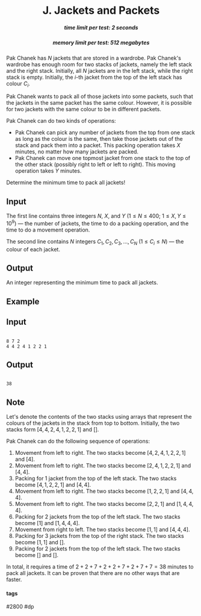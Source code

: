 <h1 style='text-align: center;'> J. Jackets and Packets</h1>

<h5 style='text-align: center;'>time limit per test: 2 seconds</h5>
<h5 style='text-align: center;'>memory limit per test: 512 megabytes</h5>

Pak Chanek has $N$ jackets that are stored in a wardrobe. Pak Chanek's wardrobe has enough room for two stacks of jackets, namely the left stack and the right stack. Initially, all $N$ jackets are in the left stack, while the right stack is empty. Initially, the $i$-th jacket from the top of the left stack has colour $C_i$.

Pak Chanek wants to pack all of those jackets into some packets, such that the jackets in the same packet has the same colour. However, it is possible for two jackets with the same colour to be in different packets.

Pak Chanek can do two kinds of operations: 

* Pak Chanek can pick any number of jackets from the top from one stack as long as the colour is the same, then take those jackets out of the stack and pack them into a packet. This packing operation takes $X$ minutes, no matter how many jackets are packed.
* Pak Chanek can move one topmost jacket from one stack to the top of the other stack (possibly right to left or left to right). This moving operation takes $Y$ minutes.

Determine the minimum time to pack all jackets!

## Input

The first line contains three integers $N$, $X$, and $Y$ ($1 \leq N \leq 400$; $1\leq X,Y\leq10^9$) — the number of jackets, the time to do a packing operation, and the time to do a movement operation.

The second line contains $N$ integers $C_1, C_2, C_3, \ldots, C_N$ ($1 \leq C_i \leq N$) — the colour of each jacket.

## Output

An integer representing the minimum time to pack all jackets.

## Example

## Input


```

8 7 2
4 4 2 4 1 2 2 1

```
## Output


```

38

```
## Note

Let's denote the contents of the two stacks using arrays that represent the colours of the jackets in the stack from top to bottom. Initially, the two stacks form $[4, 4, 2, 4, 1, 2, 2, 1]$ and $[]$.

Pak Chanek can do the following sequence of operations: 

1. Movement from left to right. The two stacks become $[4, 2, 4, 1, 2, 2, 1]$ and $[4]$.
2. Movement from left to right. The two stacks become $[2, 4, 1, 2, 2, 1]$ and $[4, 4]$.
3. Packing for $1$ jacket from the top of the left stack. The two stacks become $[4, 1, 2, 2, 1]$ and $[4, 4]$.
4. Movement from left to right. The two stacks become $[1, 2, 2, 1]$ and $[4, 4, 4]$.
5. Movement from left to right. The two stacks become $[2, 2, 1]$ and $[1, 4, 4, 4]$.
6. Packing for $2$ jackets from the top of the left stack. The two stacks become $[1]$ and $[1, 4, 4, 4]$.
7. Movement from right to left. The two stacks become $[1, 1]$ and $[4, 4, 4]$.
8. Packing for $3$ jackets from the top of the right stack. The two stacks become $[1, 1]$ and $[]$.
9. Packing for $2$ jackets from the top of the left stack. The two stacks become $[]$ and $[]$.

In total, it requires a time of $2+2+7+2+2+7+2+7+7=38$ minutes to pack all jackets. It can be proven that there are no other ways that are faster.



#### tags 

#2800 #dp 